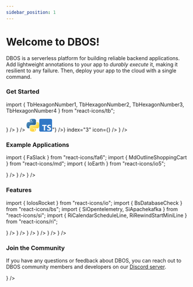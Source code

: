 ```yaml
---
sidebar_position: 1
---
```


# Welcome to DBOS!

DBOS is a serverless platform for building reliable backend applications.
Add lightweight annotations to your app to _durably execute_ it, making it resilient to any failure.
Then, deploy your app to the cloud with a single command.

### Get Started

import { TbHexagonNumber1, TbHexagonNumber2, TbHexagonNumber3, TbHexagonNumber4 } from "react-icons/tb";


<section className="row list">
  <IndexCardLink
    label="Deploy Your First App"
    href="/quickstart#deploy-your-first-app-to-the-cloud"
    description="Deploy an app to the cloud in minutes"
    index="1"
    icon={<TbHexagonNumber1 color="var(--ifm-color-primary-lightest)" size={30}/>}
  />
  <IndexCardLink
    label="Start Developing Locally"
    href="/quickstart#run-your-app-locally"
    description="Set up DBOS with a local Postgres database"
    index="2️"
    icon={<TbHexagonNumber2 color="var(--ifm-color-primary-lightest)" size={30}/>}
  />
  <IndexCardLink
    label="Build Crashproof Apps"
    href=""
    description={<HtmlToReactNode htmlString={"<a class='logo-button' href='/python/programming-guide'><img src='img/python-logo-only.svg' alt='python' width=35 title='Learn DBOS Python'/></a><a class='logo-button' href='/typescript/programming-guide'><img src='img/typescript-logo.svg' width=35 alt='typescript' title='Learn DBOS TypeScript'/></a>"} />}
    index="3"
    icon={<TbHexagonNumber3 color="var(--ifm-color-primary-lightest)" size={30}/>}
  />
  <IndexCardLink
    label="Explore Examples"
    href="/examples"
    description="See what you can build with DBOS"
    index="4"
    icon={<TbHexagonNumber4 color="var(--ifm-color-primary-lightest)" size={30}/>}
  />
</section>

### Example Applications
import { FaSlack } from "react-icons/fa6";
import { MdOutlineShoppingCart } from "react-icons/md";
import { IoEarth } from "react-icons/io5";

<section className="row list">
  <NarrowCardLink
    label="AI-Powered Slackbot"
    href="python/examples/rag-slackbot"
    description="Build a Slackbot that uses RAG to answer questions about previous Slack conversations."
    index="1"
    icon={<FaSlack color="white" size={30}/>}
  />
  <NarrowCardLink
    label="Widget Store"
    href="python/examples/widget-store"
    description="Use DBOS durable workflows to build an online storefront that's resilient to any failure."
    index="2"
    icon={<MdOutlineShoppingCart color="white" size={30}/>}
  />
  <NarrowCardLink
    label="Earthquake Tracker"
    href="python/examples/earthquake-tracker"
    description="Build a real-time earthquake dashboard by streaming data from the USGS into Postgres."
    index="3"
    icon={<IoEarth color="white" size={30}/>}
  />
</section>


### Features

import { IoIosRocket } from "react-icons/io";
import { BsDatabaseCheck } from "react-icons/bs";
import { SiOpentelemetry, SiApachekafka } from "react-icons/si";
import { RiCalendarScheduleLine, RiRewindStartMiniLine } from "react-icons/ri";


<section className="row list">
  <IndexCardLink
    label="Fast, Efficient Serverless"
    href="https://console.dbos.dev/login-redirect"
    description="Experience serverless hosting 25x faster and 15x cheaper than AWS Lambda"
    index="1"
    icon={<IoIosRocket color="var(--ifm-color-primary-lightest)" size={30}/>}
  />
  <IndexCardLink
    label="Lightweight Durable Execution"
    href="/python/tutorials/workflow-tutorial"
    description="Annotate your code to make it resilient to any failure"
    index="2️"
    icon={<BsDatabaseCheck color="var(--ifm-color-primary-lightest)" size={30}/>}
  />
  <IndexCardLink
    label="Built-in Observability"
    href="/python/tutorials/logging-and-tracing"
    description="All your workflows automatically emit OpenTelemetry traces"
    index="3"
    icon={<SiOpentelemetry color="var(--ifm-color-primary-lightest)" size={30}/>}
  />
  <IndexCardLink
    label="Exactly-Once Event Processing"
    href="/python/tutorials/kafka-integration"
    description="Use durable workflows to process incoming events exactly-once"
    index="4"
    icon={<SiApachekafka color="var(--ifm-color-primary-lightest)" size={30}/>}
  />
  <IndexCardLink
    label="Scheduled Jobs"
    href="/python/tutorials/scheduled-workflows"
    description="Run your workflows exactly-once per time interval"
    index="5"
    icon={<RiCalendarScheduleLine color="var(--ifm-color-primary-lightest)" size={30}/>}
  />
  <IndexCardLink
    label="Time Travel"
    href="/cloud-tutorials/interactive-timetravel"
    description="Query your database as of any past point in time"
    index="6"
    icon={<RiRewindStartMiniLine color="var(--ifm-color-primary-lightest)" size={30}/>}
  />
</section>

### Join the Community

If you have any questions or feedback about DBOS, you can reach out to DBOS community members and developers on our [Discord server](https://discord.gg/fMwQjeW5zg).

<section className="row list">
  <IndexCardLarge
      label="Welcome to the DBOS Discord!"
      href="https://discord.gg/fMwQjeW5zg"
      description=""
      index="1"
      icon={<img src='img/discord-mark-blue.svg' />}
  />
</section>